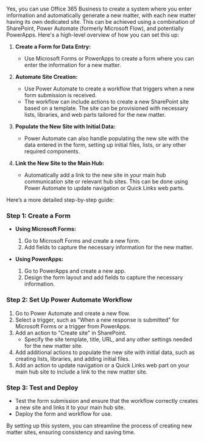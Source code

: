 Yes, you can use Office 365 Business to create a system where you enter information and automatically generate a new matter, with each new matter having its own dedicated site. This can be achieved using a combination of SharePoint, Power Automate (formerly Microsoft Flow), and potentially PowerApps. Here's a high-level overview of how you can set this up:

1. **Create a Form for Data Entry:**
   - Use Microsoft Forms or PowerApps to create a form where you can enter the information for a new matter.

2. **Automate Site Creation:**
   - Use Power Automate to create a workflow that triggers when a new form submission is received.
   - The workflow can include actions to create a new SharePoint site based on a template. The site can be provisioned with necessary lists, libraries, and web parts tailored for the new matter.

3. **Populate the New Site with Initial Data:**
   - Power Automate can also handle populating the new site with the data entered in the form, setting up initial files, lists, or any other required components.

4. **Link the New Site to the Main Hub:**
   - Automatically add a link to the new site in your main hub communication site or relevant hub sites. This can be done using Power Automate to update navigation or Quick Links web parts.

Here’s a more detailed step-by-step guide:

### Step 1: Create a Form
- **Using Microsoft Forms:**
  1. Go to Microsoft Forms and create a new form.
  2. Add fields to capture the necessary information for the new matter.

- **Using PowerApps:**
  1. Go to PowerApps and create a new app.
  2. Design the form layout and add fields to capture the necessary information.

### Step 2: Set Up Power Automate Workflow
1. Go to Power Automate and create a new flow.
2. Select a trigger, such as "When a new response is submitted" for Microsoft Forms or a trigger from PowerApps.
3. Add an action to "Create site" in SharePoint.
   - Specify the site template, title, URL, and any other settings needed for the new matter site.
4. Add additional actions to populate the new site with initial data, such as creating lists, libraries, and adding initial files.
5. Add an action to update navigation or a Quick Links web part on your main hub site to include a link to the new matter site.

### Step 3: Test and Deploy
- Test the form submission and ensure that the workflow correctly creates a new site and links it to your main hub site.
- Deploy the form and workflow for use.

By setting up this system, you can streamline the process of creating new matter sites, ensuring consistency and saving time.


